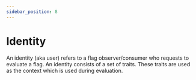 ```yaml
---
sidebar_position: 8
---
```


# Identity

An identity (aka user) refers to a flag observer/consumer who requests to evaluate a flag. An identity consists of a set of traits. These traits are used as the context which is used during evaluation.

